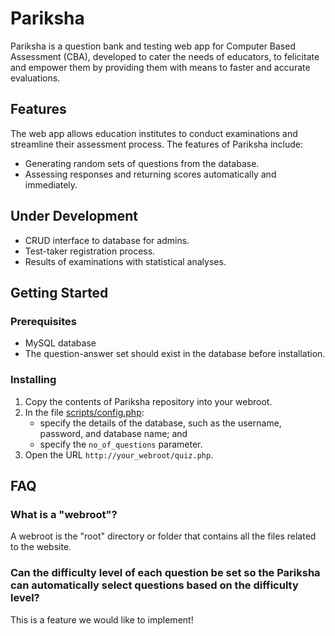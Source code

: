 # Pariksha
Pariksha is a question bank and testing web app for Computer Based Assessment (CBA), developed to cater the needs of educators, to felicitate and empower them by providing them with means to faster and accurate evaluations.

## Features
The web app allows education institutes to conduct examinations and streamline their assessment process. The features of Pariksha include:
* Generating random sets of questions from the database.
* Assessing responses and returning scores automatically and immediately.

## Under Development  
* CRUD interface to database for admins.
* Test-taker registration process.
* Results of examinations with statistical analyses.

## Getting Started
### Prerequisites
* MySQL database
* The question-answer set should exist in the database before installation.

### Installing
1. Copy the contents of Pariksha repository into your webroot.
2. In the file [scripts/config.php](https://github.com/klbm9999/Pariksha/blob/master/scripts/config.php):
   * specify the details of the database, such as the username, password, and database name; and
   * specify the `no_of_questions` parameter.
3. Open the URL `http://your_webroot/quiz.php`.

## FAQ
### What is a "webroot"?
A webroot is the "root" directory or folder that contains all the files related to the website. 

### Can the difficulty level of each question be set so the Pariksha can automatically select questions based on the difficulty level?
This is a feature we would like to implement!
